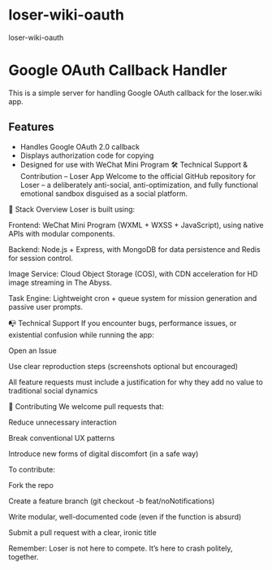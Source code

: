 # loser-wiki-oauth
loser-wiki-oauth
# Google OAuth Callback Handler

This is a simple server for handling Google OAuth callback for the loser.wiki app.

## Features
- Handles Google OAuth 2.0 callback
- Displays authorization code for copying
- Designed for use with WeChat Mini Program
🛠 Technical Support & Contribution – Loser App
Welcome to the official GitHub repository for Loser – a deliberately anti-social, anti-optimization, and fully functional emotional sandbox disguised as a social platform.

🧱 Stack Overview
Loser is built using:

Frontend: WeChat Mini Program (WXML + WXSS + JavaScript), using native APIs with modular components.

Backend: Node.js + Express, with MongoDB for data persistence and Redis for session control.

Image Service: Cloud Object Storage (COS), with CDN acceleration for HD image streaming in The Abyss.

Task Engine: Lightweight cron + queue system for mission generation and passive user prompts.

📭 Technical Support
If you encounter bugs, performance issues, or existential confusion while running the app:

Open an Issue

Use clear reproduction steps (screenshots optional but encouraged)

All feature requests must include a justification for why they add no value to traditional social dynamics

🤝 Contributing
We welcome pull requests that:

Reduce unnecessary interaction

Break conventional UX patterns

Introduce new forms of digital discomfort (in a safe way)

To contribute:

Fork the repo

Create a feature branch (git checkout -b feat/noNotifications)

Write modular, well-documented code (even if the function is absurd)

Submit a pull request with a clear, ironic title

Remember: Loser is not here to compete. It’s here to crash politely, together.
